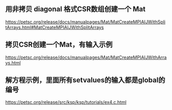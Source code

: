 ## 用非拷贝 diagonal 格式CSR数组创建一个 Mat
https://petsc.org/release/docs/manualpages/Mat/MatCreateMPIAIJWithSplitArrays.html#MatCreateMPIAIJWithSplitArrays

## 拷贝CSR创建一个Mat，有输入示例
https://petsc.org/release/docs/manualpages/Mat/MatCreateMPIAIJWithArrays.html

## 解方程示例，里面所有setvalues的输入都是global的编号
https://petsc.org/release/src/ksp/ksp/tutorials/ex4.c.html

